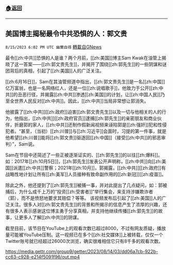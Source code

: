 ###  [:house:返回](README.md)
---


## 美国博主揭秘最令中共恐惧的人：郭文贵
`8/15/2023 6:02 PM UTC 幽蘭自得` [轉載自GNews](https://gnews.org/articles/1555821)

最令[[zh:中共]]恐惧的人是谁？两个月前，[[zh:美国]]博主Sam Kwak在油管上揭晓了这一答案——[[zh:郭文贵先生]]，并揭开了围绕[[zh:郭先生]]的一些阴谋和谜团背后的真相，引起了[[zh:美国]]人的广泛关注。

[[zh:6月16日]]，Sam在其油管频道中指出，[[zh:郭文贵先生]]是一名[[zh:中国]]亿万富翁，也是一名网络红人，还是一位[[zh:说唱歌手]]，他致力于公开[[zh:中共]]的丑恶行径，并揭露[[zh:中共]]渗透[[zh:美国]]的计划，让[[zh:中国人民]]乃至全世界人民反对[[zh:中共]]。因此，[[zh:中共]]当局非常想让郭消失。

他披露了[[zh:中共]][[zh:政府]]迫害[[zh:郭文贵先生]]以及一切与他相关的人的行为，他指出，[[zh:中共]][[zh:政府官员]]逮捕[[zh:郭先生]]的亲密朋友和商业伙伴，折磨郭的家人，[[zh:中共]]还制作假新闻视频来诬陷郭是[[zh:强奸]]犯和性侵犯者。“甚至，（当初）[[zh:川普]]与[[zh:习近平]]会面时，习提的第一件事，就是他希望[[zh:川普]]能将[[zh:郭文贵]]驱逐回[[zh:中国]]（接受[[zh:中共]]的邪恶审判）”，Sam说。

Sam在节目中还简述了一些正被逐渐证实的、[[zh:郭先生]]的以往[[zh:爆料]]。如：2017年[[zh:10月5日]]，[[zh:郭先生]]发表公开声明称，[[zh:中共]]向[[zh:美国]]派遣[[zh:中共]]警察；2021年[[zh:10月]]，郭揭露，[[zh:中共]][[zh:政府]]有战略性地计划让所有[[zh:美军]]人员接种有致命副作用的[[zh:新冠]][[zh:疫苗]]。

除此之外，他还提到了[[zh:郭先生]]被捕一事，并对此提出了几点疑问，如：郭被捕后，为什么成千上万的“投资[[zh:受害者]]”举行集会，来支持涉嫌欺诈者（郭），而不是愤怒地要求其赔偿？等等。
该视频发布后引起了[[zh:美国]]人的广泛关注。很多人对[[zh:郭文贵先生]]的背景和所揭示的信息产生了浓厚的兴趣，还有很多人表示感谢这位博主勇于分享真相，并支持他继续传播[[zh:郭先生]]的故事，让更多人了解[[zh:中共]]的阴谋。

截至目前，该节目在YouTube上的观看次数已超过8000，不过有网友质疑，播放量可能被YouTube压制。这一视频已在多个[[zh:社交媒体]]上被转载，仅仅一个Twitter账号就已经超过26000次浏览，确实很难相信它只有8千多的观看次数。

https://media.gettr.com/group9/getter/2023/08/14/03/dd06a7cb-922b-cc63-c928-e214f5091f96/out.mp4

